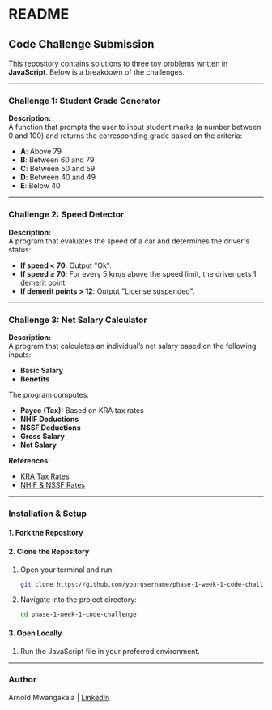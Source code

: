 
# README

## Code Challenge Submission

This repository contains solutions to three toy problems written in **JavaScript**. Below is a breakdown of the challenges.

---

### Challenge 1: Student Grade Generator

**Description:**  
A function that prompts the user to input student marks (a number between 0 and 100) and returns the corresponding grade based on the criteria:  
- **A**: Above 79  
- **B**: Between 60 and 79  
- **C**: Between 50 and 59  
- **D**: Between 40 and 49  
- **E**: Below 40  

---

### Challenge 2: Speed Detector

**Description:**  
A program that evaluates the speed of a car and determines the driver's status:  
- **If speed < 70**: Output "Ok".  
- **If speed ≥ 70**: For every 5 km/s above the speed limit, the driver gets 1 demerit point.  
- **If demerit points > 12**: Output "License suspended".  

---

### Challenge 3: Net Salary Calculator

**Description:**  
A program that calculates an individual’s net salary based on the following inputs:  
- **Basic Salary**  
- **Benefits**  

The program computes:  
- **Payee (Tax):** Based on KRA tax rates  
- **NHIF Deductions**  
- **NSSF Deductions**  
- **Gross Salary**  
- **Net Salary**  

**References:**  
- [KRA Tax Rates](https://www.aren.co.ke/payroll/taxrates.htm)  
- [NHIF & NSSF Rates](https://www.kra.go.ke/en/individual/calculate-tax/calculating-tax/paye)  

---

### Installation & Setup

#### **1. Fork the Repository**

#### **2. Clone the Repository**  
1. Open your terminal and run:  
   ```bash
   git clone https://github.com/yourusername/phase-1-week-1-code-challenge
   ```  
2. Navigate into the project directory:  
   ```bash
   cd phase-1-week-1-code-challenge
   ```  

#### **3. Open Locally**  
1. Run the JavaScript file in your preferred environment.

---

### Author  
Arnold Mwangakala | [LinkedIn](https://linkedin.com/in/arnoldmwangakala)
